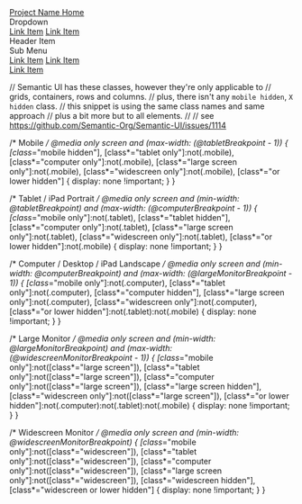 <div className="ui fixed inverted menu">
  <div className="ui container">
    <a href="#" className="header item">
      Project Name
    </a>
    <a href="#" className="item">Home</a>
    <div className="ui simple dropdown item">
      Dropdown <i className="dropdown icon"></i>
      <div className="menu">
        <a className="item" href="#">Link Item</a>
        <a className="item" href="#">Link Item</a>
        <div className="divider"></div>
        <div className="header">Header Item</div>
        <div className="item">
          <i className="dropdown icon"></i>
          Sub Menu
          <div className="menu">
            <a className="item" href="#">Link Item</a>
            <a className="item" href="#">Link Item</a>
          </div>
        </div>
        <a className="item" href="#">Link Item</a>
      </div>
    </div>
  </div>
</div>





// Semantic UI has these classes, however they're only applicable to
// grids, containers, rows and columns.
// plus, there isn't any `mobile hidden`, `X hidden` class.
// this snippet is using the same class names and same approach
// plus a bit more but to all elements.
//
// see https://github.com/Semantic-Org/Semantic-UI/issues/1114

/* Mobile */
@media only screen and (max-width: (@tabletBreakpoint - 1)) {
  [class*="mobile hidden"],
  [class*="tablet only"]:not(.mobile),
  [class*="computer only"]:not(.mobile),
  [class*="large screen only"]:not(.mobile),
  [class*="widescreen only"]:not(.mobile),
  [class*="or lower hidden"] {
    display: none !important;
  }
}

/* Tablet / iPad Portrait */
@media only screen and (min-width: @tabletBreakpoint) and (max-width: (@computerBreakpoint - 1)) {
  [class*="mobile only"]:not(.tablet),
  [class*="tablet hidden"],
  [class*="computer only"]:not(.tablet),
  [class*="large screen only"]:not(.tablet),
  [class*="widescreen only"]:not(.tablet),
  [class*="or lower hidden"]:not(.mobile) {
    display: none !important;
  }
}

/* Computer / Desktop / iPad Landscape */
@media only screen and (min-width: @computerBreakpoint) and (max-width: (@largeMonitorBreakpoint - 1)) {
  [class*="mobile only"]:not(.computer),
  [class*="tablet only"]:not(.computer),
  [class*="computer hidden"],
  [class*="large screen only"]:not(.computer),
  [class*="widescreen only"]:not(.computer),
  [class*="or lower hidden"]:not(.tablet):not(.mobile) {
    display: none !important;
  }
}

/* Large Monitor */
@media only screen and (min-width: @largeMonitorBreakpoint) and (max-width: (@widescreenMonitorBreakpoint - 1)) {
  [class*="mobile only"]:not([class*="large screen"]),
  [class*="tablet only"]:not([class*="large screen"]),
  [class*="computer only"]:not([class*="large screen"]),
  [class*="large screen hidden"],
  [class*="widescreen only"]:not([class*="large screen"]),
  [class*="or lower hidden"]:not(.computer):not(.tablet):not(.mobile) {
    display: none !important;
  }
}

/* Widescreen Monitor */
@media only screen and (min-width: @widescreenMonitorBreakpoint) {
  [class*="mobile only"]:not([class*="widescreen"]),
  [class*="tablet only"]:not([class*="widescreen"]),
  [class*="computer only"]:not([class*="widescreen"]),
  [class*="large screen only"]:not([class*="widescreen"]),
  [class*="widescreen hidden"],
  [class*="widescreen or lower hidden"] {
    display: none !important;
  }
}
